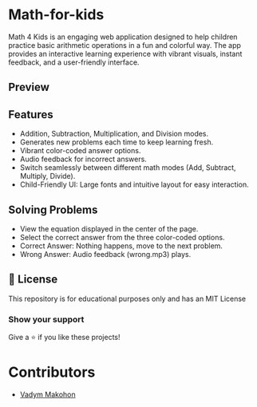 # Math-for-kids
Math 4 Kids is an engaging web application designed to help children practice basic arithmetic operations in a fun and colorful way. The app provides an interactive learning experience with vibrant visuals, instant feedback, and a user-friendly interface.

## Preview 

## Features
- Addition, Subtraction, Multiplication, and Division modes.
- Generates new problems each time to keep learning fresh.
- Vibrant color-coded answer options.
- Audio feedback for incorrect answers.
- Switch seamlessly between different math modes (Add, Subtract, Multiply, Divide).
- Child-Friendly UI: Large fonts and intuitive layout for easy interaction.

## Solving Problems
- View the equation displayed in the center of the page.
- Select the correct answer from the three color-coded options.
- Correct Answer: Nothing happens, move to the next problem.
- Wrong Answer: Audio feedback (wrong.mp3) plays.

## 📜 License

This repository is for educational purposes only and has an MIT License

### Show your support

Give a ⭐ if you like these projects!

# Contributors

- [Vadym Makohon](https://github.com/VadymMakohon)
